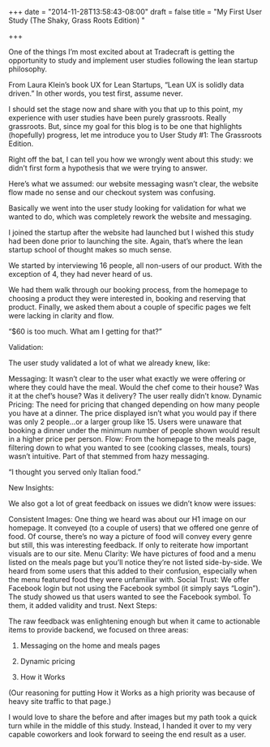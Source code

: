 +++
date = "2014-11-28T13:58:43-08:00"
draft = false
title = "My First User Study (The Shaky, Grass Roots Edition) "

+++

One of the things I’m most excited about at Tradecraft is getting the opportunity to study and implement user studies following the lean startup philosophy.

From Laura Klein’s book UX for Lean Startups, “Lean UX is solidly data driven.” In other words, you test first, assume never.

I should set the stage now and share with you that up to this point, my experience with user studies have been purely grassroots. Really grassroots. But, since my goal for this blog is to be one that highlights (hopefully) progress, let me introduce you to User Study #1: The Grassroots Edition.

Right off the bat, I can tell you how we wrongly went about this study: we didn’t first form a hypothesis that we were trying to answer.

Here’s what we assumed: our website messaging wasn’t clear, the website flow made no sense and our checkout system was confusing.

Basically we went into the user study looking for validation for what we wanted to do, which was completely rework the website and messaging.

I joined the startup after the website had launched but I wished this study had been done prior to launching the site. Again, that’s where the lean startup school of thought makes so much sense.

We started by interviewing 16 people, all non-users of our product. With the exception of 4, they had never heard of us.

We had them walk through our booking process, from the homepage to choosing a product they were interested in, booking and reserving that product. Finally, we asked them about a couple of specific pages we felt were lacking in clarity and flow.

 

“$60 is too much. What am I getting for that?”

Validation:

The user study validated a lot of what we already knew, like:

Messaging: It wasn’t clear to the user what exactly we were offering or where they could have the meal. Would the chef come to their house? Was it at the chef’s house? Was it delivery? The user really didn’t know.
Dynamic Pricing: The need for pricing that changed depending on how many people you have at a dinner. The price displayed isn’t what you would pay if there was only 2 people...or a larger group like 15. Users were unaware that booking a dinner under the minimum number of people shown would result in a higher price per person.
Flow: From the homepage to the meals page, filtering down to what you wanted to see (cooking classes, meals, tours) wasn’t intuitive. Part of that stemmed from hazy messaging.
 

“I thought you served only Italian food.”

New Insights:

We also got a lot of great feedback on issues we didn’t know were issues:

Consistent Images: One thing we heard was about our H1 image on our homepage. It conveyed (to a couple of users) that we offered one genre of food. Of course, there’s no way a picture of food will convey every genre but still, this was interesting feedback. If only to reiterate how important visuals are to our site.
Menu Clarity: We have pictures of food and a menu listed on the meals page but you’ll notice they’re not listed side-by-side. We heard from some users that this added to their confusion, especially when the menu featured food they were unfamiliar with.
Social Trust: We offer Facebook login but not using the Facebook symbol (it simply says “Login”). The study showed us that users wanted to see the Facebook symbol. To them, it added validity and trust.
Next Steps:

The raw feedback was enlightening enough but when it came to actionable items to provide backend, we focused on three areas:

1. Messaging on the home and meals pages

2. Dynamic pricing

3. How it Works

(Our reasoning for putting How it Works as a high priority was because of heavy site traffic to that page.)

I would love to share the before and after images but my path took a quick turn while in the middle of this study. Instead, I handed it over to my very capable coworkers and look forward to seeing the end result as a user.

 